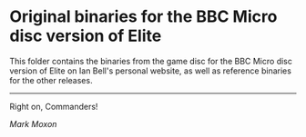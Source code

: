 # Original binaries for the BBC Micro disc version of Elite

This folder contains the binaries from the game disc for the BBC Micro disc version of Elite on Ian Bell's personal website, as well as reference binaries for the other releases.

---

Right on, Commanders!

_Mark Moxon_